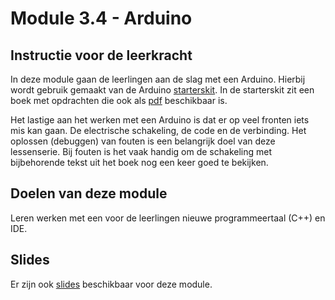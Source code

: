# Module 3.4 - Arduino

## Instructie voor de leerkracht

In deze module gaan de leerlingen aan de slag met een Arduino. Hierbij wordt gebruik gemaakt van de Arduino [starterskit](https://store.arduino.cc/products/arduino-starter-kit-multi-language). In de starterskit zit een boek met opdrachten die ook als [pdf](https://www.uio.no/studier/emner/matnat/ifi/IN1060/v21/arduino/arduino-projects-book.pdf) beschikbaar is.

Het lastige aan het werken met een Arduino is dat er op veel fronten iets mis kan gaan. De electrische schakeling, de code en de verbinding. Het oplossen (debuggen) van fouten is een belangrijk doel van deze lessenserie. Bij fouten is het vaak handig om de schakeling met bijbehorende tekst uit het boek nog een keer goed te bekijken.

## Doelen van deze module

Leren werken met een voor de leerlingen nieuwe programmeertaal (C++) en IDE.

## Slides

Er zijn ook [slides](https://slides.com/lmc_oebbens/decks/arduino) beschikbaar voor deze module.

